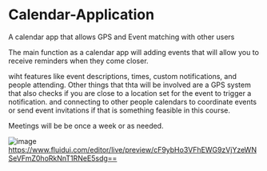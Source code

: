 # Calendar-Application
A calendar app that allows GPS and Event matching with other users

The main function as a calendar app will adding events that will allow you to receive reminders when they come closer. 

wiht features like event descriptions, times, custom notifications, and people attending.
Other things that  thta will be involved are a GPS system that also checks if you are close to a location set for the event to trigger a notification. and connecting to other people calendars to coordinate events or send event invitations if that is something feasible in this course.

Meetings will be be once a week or as needed. 



![image](https://user-images.githubusercontent.com/77586024/169616850-032363ff-3545-4cc4-bed8-117f7c8bcba8.png)
https://www.fluidui.com/editor/live/preview/cF9ybHo3VFhEWG9zVjYzeWNSeVFmZ0hoRkNnT1RNeE5sdg==

